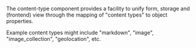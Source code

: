 The content-type component provides a facility to unify form, storage and
(frontend) view through the mapping of "content types" to object properties.

Example content types might include "markdown", "image", "image_collection",
"geolocation", etc.
